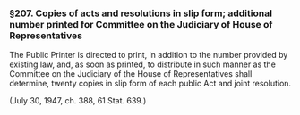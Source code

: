 ### §207. Copies of acts and resolutions in slip form; additional number printed for Committee on the Judiciary of House of Representatives ###

The Public Printer is directed to print, in addition to the number provided by existing law, and, as soon as printed, to distribute in such manner as the Committee on the Judiciary of the House of Representatives shall determine, twenty copies in slip form of each public Act and joint resolution.

(July 30, 1947, ch. 388, 61 Stat. 639.)
